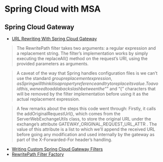 # Spring Cloud with MSA

## Spring Cloud Gateway
- [URL Rewriting With Spring Cloud Gateway](https://www.springcloud.io/post/2022-03/spring-cloud-gateway-url-rewriting/)
> The RewritePath filter takes two arguments: a regular expression and a replacement string. The filter’s implementation works by simply executing the replaceAll() method on the request’s URI, using the provided parameters as arguments.

> A caveat of the way that Spring handles configuration files is we can’t use the standard ${group} replacement expression, as Spring will think it is a property reference and try to replace its value. To avoid this, we need to add a backslash between the “$” and “{” characters that will be removed by the filter implementation before using it as the actual replacement expression.

> A few remarks about the steps this code went through: Firstly, it calls the addOriginalRequestUrl(), which comes from the ServerWebExchangeUtils class, to store the original URL under the exchange’s attribute GATEWAY_ORIGINAL_REQUEST_URL_ATTR . The value of this attribute is a list to which we’ll append the received URL before going any modification and used internally by the gateway as part of the X-Forwarded-For header’s handling.
- [Writing Custom Spring Cloud Gateway Filters](https://www.baeldung.com/spring-cloud-custom-gateway-filters)
- [RewritePath Filter Factory](https://docs.spring.io/spring-cloud-gateway/docs/current/reference/html/#the-rewritepath-gatewayfilter-factory)
